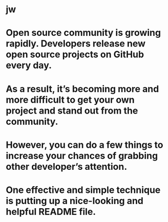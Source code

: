 # jw
# Open source community is growing rapidly. Developers release new open source projects on GitHub every day. 
# As a result, it’s becoming more and more difficult to get your own project and stand out from the community. 
# However, you can do a few things to increase your chances of grabbing other developer’s attention. 
# One effective and simple technique is putting up a nice-looking and helpful README file. 


